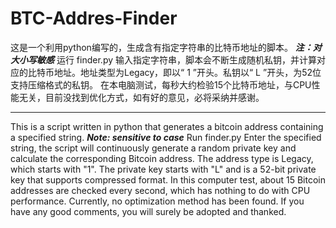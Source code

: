 # BTC-Addres-Finder


这是一个利用python编写的，生成含有指定字符串的比特币地址的脚本。
***注：对大小写敏感***
运行 finder.py 输入指定字符串，脚本会不断生成随机私钥，并计算对应的比特币地址。地址类型为Legacy，即以“ 1 ”开头。私钥以“ L ”开头，为52位支持压缩格式的私钥。
在本电脑测试，每秒大约检验15个比特币地址，与CPU性能无关，目前没找到优化方式，如有好的意见，必将采纳并感谢。

---

This is a script written in python that generates a bitcoin address containing a specified string.
***Note: sensitive to case***
Run finder.py Enter the specified string, the script will continuously generate a random private key and calculate the corresponding Bitcoin address. The address type is Legacy, which starts with "1". The private key starts with "L" and is a 52-bit private key that supports compressed format.
In this computer test, about 15 Bitcoin addresses are checked every second, which has nothing to do with CPU performance. Currently, no optimization method has been found. If you have any good comments, you will surely be adopted and thanked.
